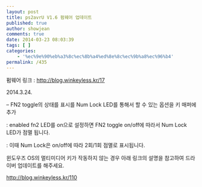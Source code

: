 ```yaml
---
layout: post
title: ps2avrU V1.6 펌웨어 업데이트
published: true
author: showjean
comments: true
date: 2014-03-23 08:03:39
tags: [ ]
categories:
    - '%ec%9e%90%eb%a3%8c%ec%8b%a4%ed%8e%8c%ec%9b%a8%ec%96%b4'
permalink: /435
---
```

펌웨어 링크 : http://blog.winkeyless.kr/17





2014.3.24.



&#8211; FN2 toggle의 상태를 표시를 Num Lock LED를 통해서 할 수 있는 옵션을 키 매퍼에 추가

: enabled fn2 LED를 on으로 설정하면 FN2 toggle on/off에 따라서 Num Lock LED가 점멸 됩니다.

: 이때 Num Lock은 on/off에 따라 2회/1회 점멸로 표시됩니다.













윈도우즈 OS의 멀티미디어 키가 작동하지 않는 경우 아래 링크의 설명을 참고하여 드라이버 업데이트를 해주세요.



http://blog.winkeyless.kr/110